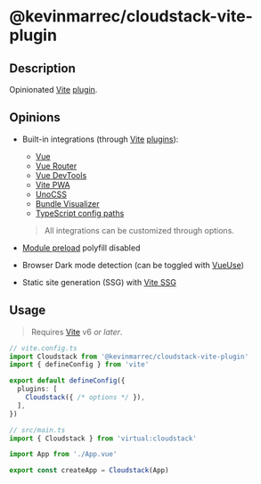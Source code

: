 # @kevinmarrec/cloudstack-vite-plugin

## Description

Opinionated [Vite](https://vite.dev) [plugin](https://vite.dev/guide/using-plugins).

## Opinions

- Built-in integrations (through [Vite](https://vite.dev) [plugins](https://vite.dev/guide/using-plugins)):

  - [Vue](https://vuejs.org)
  - [Vue Router](https://router.vuejs.org)
  - [Vue DevTools](https://devtools.vuejs.org)
  - [Vite PWA](https://vite-plugin-pwa.netlify.app)
  - [UnoCSS](https://unocss.dev)
  - [Bundle Visualizer](https://github.com/btd/rollup-plugin-visualizer)
  - [TypeScript config paths](https://github.com/aleclarson/vite-tsconfig-paths)

  > All integrations can be customized through options.

- [Module preload](https://vite.dev/config/build-options.html#build-modulepreload) polyfill disabled

- Browser Dark mode detection (can be toggled with [VueUse](https://vueuse.org))

- Static site generation (SSG) with [Vite SSG](https://github.com/antfu-collective/vite-ssg)

## Usage

> Requires [Vite](https://vite.dev) v6 _or later_.

```ts
// vite.config.ts
import Cloudstack from '@kevinmarrec/cloudstack-vite-plugin'
import { defineConfig } from 'vite'

export default defineConfig({
  plugins: [
    Cloudstack({ /* options */ }),
  ],
})
```

```ts
// src/main.ts
import { Cloudstack } from 'virtual:cloudstack'

import App from './App.vue'

export const createApp = Cloudstack(App)
```
